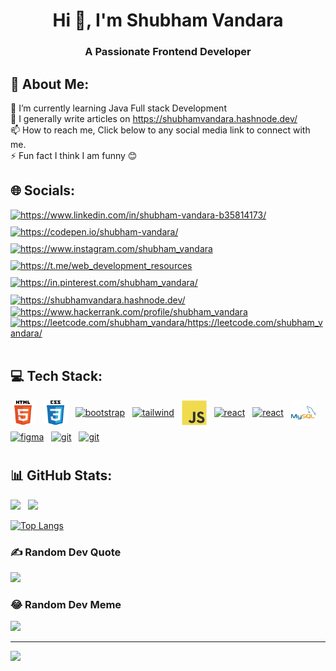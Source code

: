 <!---
Shubham-Vandara/Shubham-Vandara is a ✨ special ✨ repository because its `README.md` (this file) appears on your GitHub profile.
You can click the Preview link to take a look at your changes.
--->

<h1 align="center">Hi 👋, I'm Shubham Vandara</h1>
<h3 align="center">A Passionate Frontend Developer</h3>

## 💫 About Me:

🌱 I’m currently learning Java Full stack Development<br>
📝 I generally write articles on https://shubhamvandara.hashnode.dev/<br>
📫 How to reach me, Click below to any social media link to connect with me.<br>
⚡ Fun fact I think I am funny 😊

## 🌐 Socials:

<p align="left">
<a href="https://www.linkedin.com/in/shubham-vandara/" target="blank"><img style="margin-bottom: 10px" align="center" src="https://skillicons.dev/icons?i=linkedin" alt="https://www.linkedin.com/in/shubham-vandara-b35814173/" height="40" width="40" /></a> &nbsp;
<a href="https://codepen.io/shubham-vandara/" target="blank"><img style="margin-bottom: 10px" align="center" src="https://skillicons.dev/icons?i=codepen&theme=light" alt="https://codepen.io/shubham-vandara/" height="40" width="40" /></a> &nbsp;
<a href="https://www.instagram.com/shubham_vandara" target="blank"><img style="margin-bottom: 10px" align="center" src="https://skillicons.dev/icons?i=instagram" alt="https://www.instagram.com/shubham_vandara" height="40" width="40" /></a> &nbsp;
<a href="https://t.me/web_development_resources" target="blank"><img style="margin-bottom: 10px" align="center" src="https://cdn-icons-png.flaticon.com/512/2111/2111646.png?ga=GA1.1.79840314.1703866704&" alt="https://t.me/web_development_resources" height="40" width="40" /></a> &nbsp;
<a href="https://in.pinterest.com/shubham_vandara/" target="blank"><img style="margin-bottom: 10px" align="center" src="https://cdn-icons-png.flaticon.com/512/220/220214.png?ga=GA1.1.79840314.1703866704&" alt="https://in.pinterest.com/shubham_vandara/" height="40" width="40" /></a> &nbsp;
<a href="https://shubhamvandara.hashnode.dev/" target="blank"><img align="center" src="https://raw.githubusercontent.com/rahuldkjain/github-profile-readme-generator/master/src/images/icons/Social/hashnode.svg" alt="https://shubhamvandara.hashnode.dev/" height="40" width="40" /></a> &nbsp;
<a href="https://www.hackerrank.com/profile/shubham_vandara" target="blank"><img align="center" src="https://raw.githubusercontent.com/rahuldkjain/github-profile-readme-generator/master/src/images/icons/Social/hackerrank.svg" alt="https://www.hackerrank.com/profile/shubham_vandara" height="40" width="40" /></a> &nbsp;
<a href="https://leetcode.com/shubham_vandara/" target="blank"><img align="center" src="https://raw.githubusercontent.com/rahuldkjain/github-profile-readme-generator/master/src/images/icons/Social/leet-code.svg" alt="https://leetcode.com/shubham_vandara/https://leetcode.com/shubham_vandara/" height="40" width="40" /></a> &nbsp;

## 💻 Tech Stack:

<p align="left">
<a  href="https://www.w3.org/html/" target="blank"> <img style="margin-bottom: 10px" align="center" src="https://raw.githubusercontent.com/devicons/devicon/master/icons/html5/html5-original-wordmark.svg" alt="html5" width="40" height="40"/></a> &nbsp;
<a href="https://www.w3schools.com/css/" target="blank"><img style="margin-bottom: 10px" align="center" src="https://raw.githubusercontent.com/devicons/devicon/master/icons/css3/css3-original-wordmark.svg" alt="css3" height="40" width="40" /></a> &nbsp;
<a href=https://getbootstrap.com" target="blank"><img style="margin-bottom: 10px" align="center" src="https://skillicons.dev/icons?i=bootstrap" alt="bootstrap" height="40" width="40" /></a> &nbsp;
<a href="https://tailwindcss.com/" target="blank" > <img style="margin-bottom: 10px" align="center" src="https://skillicons.dev/icons?i=tailwind&theme=light" alt="tailwind" width="40" height="40"/></a> &nbsp;
<a href="https://developer.mozilla.org/en-US/docs/Web/JavaScript" target="blank"> <img style="margin-bottom: 10px" align="center" src="https://raw.githubusercontent.com/devicons/devicon/master/icons/javascript/javascript-original.svg" alt="javascript" width="40" height="40"/></a> &nbsp;
<a href="https://reactjs.org/" target="blank" ><img style="margin-bottom: 10px" align="center" src="https://skillicons.dev/icons?i=react&theme=light" alt="react" width="40" height="40"/></a> &nbsp;
<a href="https://www.java.com/en/" target="blank" ><img style="margin-bottom: 10px" align="center" src="https://skillicons.dev/icons?i=java&theme=light" alt="react" width="40" height="40"/></a> &nbsp;
<a href="https://www.mysql.com/" target="blank" > <img style="margin-bottom: 10px" align="center" src="https://raw.githubusercontent.com/devicons/devicon/master/icons/mysql/mysql-original-wordmark.svg" alt="mysql" width="40" height="40"/></a> &nbsp;
<a href="https://www.figma.com/" target="blank"><img style="margin-bottom: 10px" align="center" src="https://www.vectorlogo.zone/logos/figma/figma-icon.svg" alt="figma" width="40" height="40"/></a> &nbsp;
<a href="https://git-scm.com/" target="blank" > <img style="margin-bottom: 10px" align="center" src="https://www.vectorlogo.zone/logos/git-scm/git-scm-icon.svg" alt="git" width="40" height="40"/></a> &nbsp;
<a href="https://code.visualstudio.com/" target="blank" > <img style="margin-bottom: 10px" align="center" src="https://skillicons.dev/icons?i=vscode&theme=light" alt="git" width="40" height="40"/></a> &nbsp;
</p>

## 📊 GitHub Stats:

![](https://github-readme-stats.vercel.app/api?username=shubham-vandara&theme=default&hide_border=false&include_all_commits=false&count_private=false) &nbsp;
![](https://github-readme-streak-stats.herokuapp.com/?user=shubham-vandara&theme=default&hide_border=false)<br/>

<!-- ![](https://github-readme-stats.vercel.app/api/top-langs/?username=shubham-vandara&theme=default&hide_border=false&include_all_commits=false&count_private=false&layout=compact)  -->

[![Top Langs](https://github-readme-stats.vercel.app/api/top-langs/?username=shubham-vandara)](https://github.com/anuraghazra/github-readme-stats)

### ✍️ Random Dev Quote

![](https://quotes-github-readme.vercel.app/api?type=horizontal&theme=light&hide_border=false)

### 😂 Random Dev Meme

<img src='https://randommeme-five.vercel.app/' style="height: 400px;"/>

---

[![](https://visitcount.itsvg.in/api?id=shubham-vandara&icon=5&color=1)](https://visitcount.itsvg.in)

<!-- Proudly created with GPRM ( https://gprm.itsvg.in ) -->
